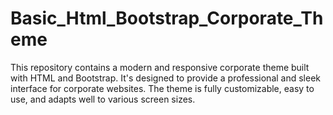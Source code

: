 # Basic_Html_Bootstrap_Corporate_Theme
This repository contains a modern and responsive corporate theme built with HTML and Bootstrap. It's designed to provide a professional and sleek interface for corporate websites. The theme is fully customizable, easy to use, and adapts well to various screen sizes.
